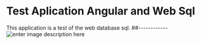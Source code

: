 Test Aplication Angular and Web Sql
====================
This application is a test of the web database sql.
##------------
![enter image description here](https://upload.wikimedia.org/wikipedia/commons/c/ca/AngularJS_logo.svg)